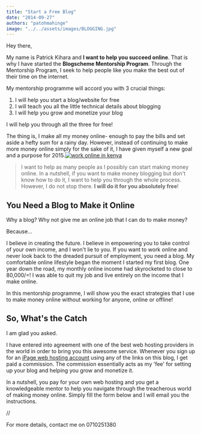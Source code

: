 ```yaml
---
title: "Start a Free Blog"
date: "2014-09-27"
authors: "patohmahinge"
image: "../../assets/images/BLOGGING.jpg"
---
```


Hey there,

My name is Patrick Kihara and **I want to help you succeed online**. That is why I have started the **Blogscheme Mentorship Program**. Through the Mentorship Program, I seek to help people like you make the best out of their time on the internet.

My mentorship programme will accord you with 3 crucial things:

1. I will help you start a blog/website for free
2. I will teach you all the little technical details about blogging
3. I will help you grow and monetize your blog

I will help you through all the three for free!

The thing is, I make all my money online- enough to pay the bills and set aside a hefty sum for a rainy day. However, instead of continuing to make more money online simply for the sake of it, I have given myself a new goal and a purpose for 2015.[![work online in kenya](images/patoh-300x168.jpg)](https://mahinge.com/wp-content/uploads/2013/09/patoh.jpg)

> I want to help as many people as I possibly can start making money online. In a nutshell, if you want to make money blogging but don't know how to do it, I want to help you through the whole process. However, I do not stop there. **I will do it for you absolutely free**!

## You Need a Blog to Make it Online

Why a blog? Why not give me an online job that I can do to make money?

Because...

I believe in creating the future. I believe in empowering you to take control of your own income, and I won't lie to you. If you want to work online and never look back to the dreaded pursuit of employment, you need a blog. My comfortable online lifestyle began the moment I started my first blog. One year down the road, my monthly online income had skyrocketed to close to 80,000/=! I was able to quit my job and live entirely on the income that I make online.

In this mentorship programme, I will show you the exact strategies that I use to make money online without working for anyone, online or offline!

## So, What's the Catch

I am glad you asked.

I have entered into agreement with one of the best web hosting providers in the world in order to bring you this awesome service. Whenever you sign up for an [iPage web hosting account](https://mahinge.com/visit/ipage "iPage") using any of the links on this blog, I get paid a commission. The commission essentially acts as my 'fee' for setting up your blog and helping you grow and monetize it.

In a nutshell, you pay for your own web hosting and you get a knowledgeable mentor to help you navigate through the treacherous world of making money online. Simply fill the form below and I will email you the instructions.

//

For more details, contact me on 0710251380
